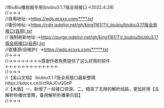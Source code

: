 //BiuBiu播放器专用(biubiu3.1.7版全局接口→2022.4.28)
<br/>//→→→
<br/>//自用地址:→https://wds.ecsxs.com/****.txt
<br/>//备份地址:→https://cdn.jsdelivr.net/gh/king1161/TV_biubiu/biubiu3.17版全局接口(自用).txt
<br/>// 强制刷新地址:→https://purge.jsdelivr.net/gh/king1161/TV_biubiu/biubiu3.17版全局接口(自用).txt
<br/>//直播源(自维护): →https://wds.ecsxs.com/*****.txt
<br/>//→→→
<br/>//→→→→→→→→感谢作者免费提供了这么好用的软件←←←←←←←←←←←←←
<br/>//→→→
<br/>//【金山文档】 biubiu3.1.7版全局接口最新整理https://kdocs.cn/l/cfRAJCvQGtlP
<br/>//【木盾】一，新增了一些接口资源。二，精简了无用的解析线路，更加好用【主解析秒播优爱腾，备用解析秒播果乐狐】
<br/>//→→→
